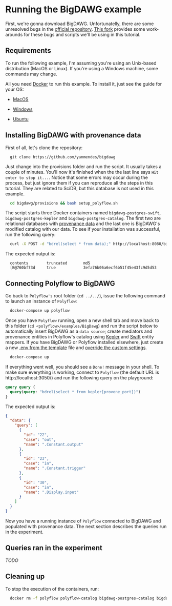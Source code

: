 # Running the BigDAWG example

First, we're gonna download BigDAWG. Unfortunatelly, there are some unresolved bugs in the
[official repository](https://github.com/bigdawg-istc/bigdawg). [This fork](https://github.com/yanmendes/bigdawg) provides some work-arounds for these bugs and scripts we'll be using in this tutorial.

## Requirements

To run the following example, I'm assuming you're using an Unix-based distribution (MacOS or Linux). If you're using a Windows machine, some commands may change.

All you need [Docker](https://www.docker.com/) to run this example. To install it, just see the guide for your OS:

- [MacOS](https://docs.docker.com/docker-for-mac/install/)

- [Windows](https://docs.docker.com/docker-for-windows/install/)

- [Ubuntu](https://phoenixnap.com/kb/how-to-install-docker-on-ubuntu-18-04)

## Installing BigDAWG with provenance data

First of all, let's clone the repository:

```git
  git clone https://github.com/yanmendes/bigdawg
```

Just change into the provisions folder and run the script. It usually takes a couple of minutes. You'll now it's finished when the the last line says `Hit enter to stop it...`. Notice that some errors may occur during the process, but just ignore them if you can reproduce all the steps in this tutorial. They are related to SciDB, but this database is not used in this example.

```sh
  cd bigdawg/provisions && bash setup_polyflow.sh
```

The script starts three Docker containers named `bigdawg-postgres-swift`, `bigdawg-postgres-kepler` and `bigdawg-postgres-catalog`. The first two are relational databases with [provenance data](../Provenance) and the last one is BigDAWG's modified catalog with our data. To see if your installation was successful, run the following query:

```sh
  curl -X POST -d "bdrel(select * from data);" http://localhost:8080/bigdawg/query/
```

The expected output is:

```
  contents        truncated       md5
  [B@760bf73d     true            3efa76b06a6ecf6b51f45e43fc9d5d53
```

## Connecting Polyflow to BigDAWG

Go back to `Polyflow's` root folder (`cd ../../`), issue the following command to launch an instance of `Polyflow`:

```sh
  docker-compose up polyflow
```

Once you have `Polyflow` running, open a new shell tab and move back to this folder (`cd <polyflow>/examples/BigDawg`) and run the script below to automatically insert BigDAWG as a `data source`; create mediators and provenance entities in Polyflow's catalog using [Kepler](./Kepler) and [Swift](./Swift) entity mappers. If you have BigDAWG or Polyflow installed elsewhere, just create a new [.env from the template](./.env.sample) file and [override the custom settings](./docker-compose.yml).

```sh
  docker-compose up
```

If everything went well, you should see a `Done!` message in your shell. To make sure everything is working, connect to `Polyflow` (the default URL is http://localhost:3050/) and run the following query on the playground:

```graphql
query query {
  query(query: "bdrel(select * from kepler[provone_port])")
}
```

The expected output is:

```json
{
  "data": {
    "query": [
      {
        "id": "22",
        "case": "out",
        "name": ".Constant.output"
      },
      {
        "id": "23",
        "case": "in",
        "name": ".Constant.trigger"
      },
      {
        "id": "30",
        "case": "in",
        "name": ".Display.input"
      }
    ]
  }
}
```

Now you have a running instance of `Polyflow` connected to BigDAWG and populated with provenance data. The next section describes the queries run in the experiment.

## Queries ran in the experiment

_TODO_

## Cleaning up

To stop the execution of the containers, run:

```sh
  docker rm -f polyflow polyflow-catalog bigdawg-postgres-catalog bigdawg-postgres-swift bigdawg-postgres-kepler
```

